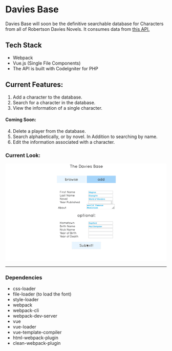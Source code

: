 # Davies Base

Davies Base will soon be the definitive searchable database for Characters from all of Robertson Davies Novels. It consumes data from [this API.](https://github.com/TYLER-JM/davies_characters)

## Tech Stack
- Webpack
- Vue.js (Single File Components)
- The API is built with CodeIgniter for PHP

## Current Features:
1. Add a character to the database.
2. Search for a character in the database.
3. View the information of a single character.
#### Coming Soon:
4. Delete a player from the database.
5. Search alphabetically, or by novel. In Addition to searching by name.
6. Edit the information associated with a character.

### Current Look:
![the look](./docs/current_implementation.gif)

--- 
### Dependencies
- css-loader
- file-loader (to load the font)
- style-loader
- webpack
- webpack-cli
- webpack-dev-server
- vue
- vue-loader
- vue-template-compiler
- html-webpack-plugin
- clean-webpack-plugin
